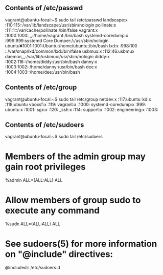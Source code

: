 ## Contents of /etc/passwd

vagrant@ubuntu-focal:~$ sudo tail /etc/passwd
landscape:x :110:115::/var/lib/landscape:/usr/sbin/nologin
pollinate:x :111:1::/var/cache/pollinate:/bin/false
vagrant:x :1000:1000:,,,:/home/vagrant:/bin/bash
systemd-coredump:x :999:999:systemd Core Dumper:/:/usr/sbin/nologin
ubuntu:x:1001:1001:Ubuntu:/home/ubuntu:/bin/bash
lxd:x :998:100 ::/var/snap/lxd/common/lxd:/bin/false
usbmux:x :112:46:usbmux daemon,,,:/var/lib/usbmux:/usr/sbin/nologin
diddy:x :1002:116::/home/diddy:/usr/bin/bash
danny:x :1003:1002::/home/danny:/usr/bin/bash
dee:x :1004:1003::/home/dee:/usr/bin/bash


## Contents of /etc/group

vagrant@ubuntu-focal:~$ sudo tail /etc/group
netdev:x :117:ubuntu
lxd:x :118:ubuntu
vboxsf:x :119:
vagrant:x :1000:
systemd-coredump:x :999:
ubuntu:x :1001:
sgx:x :120:
_ssh:x :114:
support:x :1002:
engineering:x :1003:


## Contents of /etc/sudoers

vagrant@ubuntu-focal:~$ sudo tail /etc/sudoers

# Members of the admin group may gain root privileges
%admin ALL=(ALL:ALL) ALL

# Allow members of group sudo to execute any command
%sudo   ALL=(ALL:ALL) ALL

# See sudoers(5) for more information on "@include" directives:

@includedir /etc/sudoers.d



